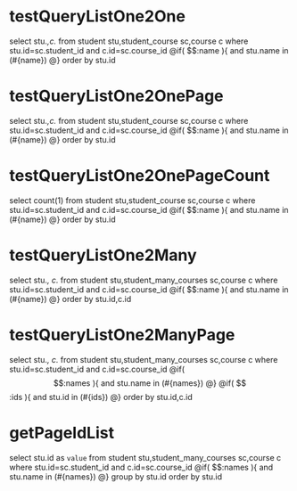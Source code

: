 testQueryListOne2One
====
select stu.*,c.* from student stu,student_course sc,course c
where stu.id=sc.student_id and  c.id=sc.course_id
@if( $$:name ){
and stu.name in (#{name})
@}
order by stu.id

testQueryListOne2OnePage
====
select stu.*,c.* from student stu,student_course sc,course c
where stu.id=sc.student_id and  c.id=sc.course_id
@if( $$:name ){
and stu.name in (#{name})
@}
order by stu.id

testQueryListOne2OnePageCount
====
select count(1) from student stu,student_course sc,course c
where stu.id=sc.student_id and  c.id=sc.course_id
@if( $$:name ){
and stu.name in (#{name})
@}
order by stu.id


testQueryListOne2Many
====
select
stu.*,
c.*
from student stu,student_many_courses sc,course c
where stu.id=sc.student_id and  c.id=sc.course_id
@if( $$:name ){
and stu.name in (#{name})
@}
order by stu.id,c.id


testQueryListOne2ManyPage
====
select
stu.*,
c.*
from student stu,student_many_courses sc,course c
where stu.id=sc.student_id and c.id=sc.course_id
@if( $$:names ){
and stu.name in (#{names})
@}
@if( $$:ids ){
and stu.id in (#{ids})
@}
order by stu.id,c.id

getPageIdList
====
select
stu.id as `value`
from student stu,student_many_courses sc,course c
where stu.id=sc.student_id and  c.id=sc.course_id
@if( $$:names ){
and stu.name in (#{names})
@}
group by stu.id
order by stu.id
